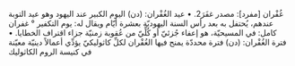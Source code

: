 ‌غُفْران [مفرد]: مصدر غفَرَ2.
• عيد الغُفْران: (دن) اليوم الكبير عند اليهود وهو عيد التوبة عندهم، يُحتفل به بعد رأس السنة اليهوديّة بعشرة أيّام ويقال له: يوم التكفير ° ‌غفران كامل: في المسيحيّة، هو إعفاء جُزئيّ أو كُلِّيّ من عُقوبة زمنيّة جزاء اقتراف الخطايا.
• فترة الغُفْران: (دن) فترة محددّة يمنح فيها الغُفْران لكلِّ كاثوليكيّ يؤدِّي أعمالاً دينيّة معيّنة في كنيسة الروم الكاثوليك